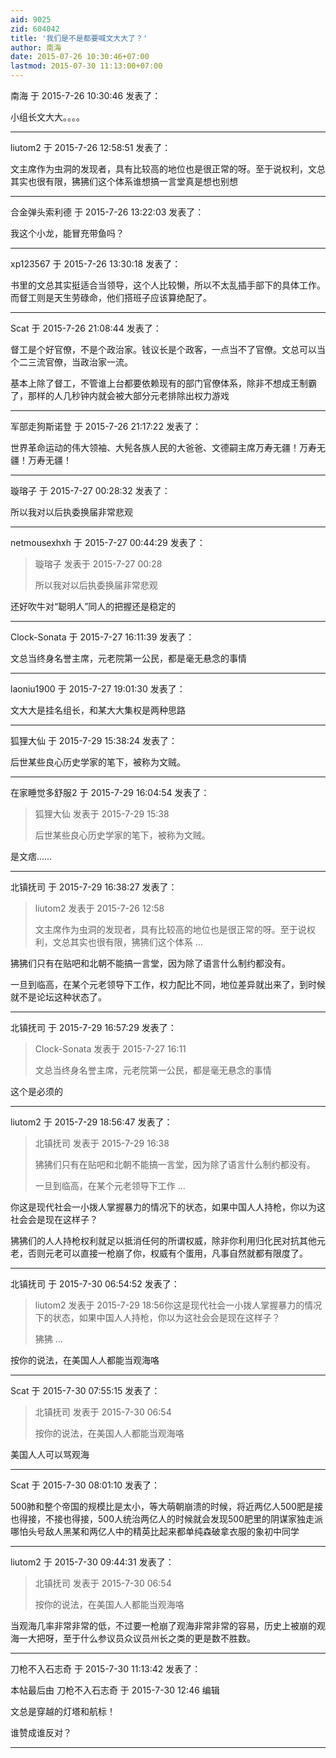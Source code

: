 ```yaml
---
aid: 9025
zid: 604042
title: '我们是不是都要喊文大大了？'
author: 南海
date: 2015-07-26 10:30:46+07:00
lastmod: 2015-07-30 11:13:00+07:00
---
```


南海 于 2015-7-26 10:30:46 发表了：

小组长文大大。。。。

---------

liutom2 于 2015-7-26 12:58:51 发表了：

文主席作为虫洞的发现者，具有比较高的地位也是很正常的呀。至于说权利，文总其实也很有限，狒狒们这个体系谁想搞一言堂真是想也别想

---------

合金弹头索利德 于 2015-7-26 13:22:03 发表了：

我这个小龙，能冒充带鱼吗？

---------

xp123567 于 2015-7-26 13:30:18 发表了：

书里的文总其实挺适合当领导，这个人比较懒，所以不太乱插手部下的具体工作。而督工则是天生劳碌命，他们搭班子应该算绝配了。

---------

Scat 于 2015-7-26 21:08:44 发表了：

督工是个好官僚，不是个政治家。钱议长是个政客，一点当不了官僚。文总可以当个二三流官僚，当政治家一流。

基本上除了督工，不管谁上台都要依赖现有的部门官僚体系，除非不想成王制霸了，那样的人几秒钟内就会被大部分元老排除出权力游戏

---------

军部走狗斯诺登 于 2015-7-26 21:17:22 发表了：

世界革命运动的伟大领袖、大髡各族人民的大爸爸、文德嗣主席万寿无疆！万寿无疆！万寿无疆！

---------

璇瑢子 于 2015-7-27 00:28:32 发表了：

所以我对以后执委换届非常悲观

---------

netmousexhxh 于 2015-7-27 00:44:29 发表了：

> 璇瑢子 发表于 2015-7-27 00:28
> 
> 所以我对以后执委换届非常悲观



还好吹牛对“聪明人”同人的把握还是稳定的

---------

Clock-Sonata 于 2015-7-27 16:11:39 发表了：

文总当终身名誉主席，元老院第一公民，都是毫无悬念的事情

---------

laoniu1900 于 2015-7-27 19:01:30 发表了：

文大大是挂名组长，和某大大集权是两种思路

---------

狐狸大仙 于 2015-7-29 15:38:24 发表了：

后世某些良心历史学家的笔下，被称为文贼。

---------

在家睡觉多舒服2 于 2015-7-29 16:04:54 发表了：

> 狐狸大仙 发表于 2015-7-29 15:38
> 
> 后世某些良心历史学家的笔下，被称为文贼。



是文痞……

---------

北镇抚司 于 2015-7-29 16:38:27 发表了：

> liutom2 发表于 2015-7-26 12:58
> 
> 文主席作为虫洞的发现者，具有比较高的地位也是很正常的呀。至于说权利，文总其实也很有限，狒狒们这个体系 ...



狒狒们只有在贴吧和北朝不能搞一言堂，因为除了语言什么制约都没有。

一旦到临高，在某个元老领导下工作，权力配比不同，地位差异就出来了，到时候就不是论坛这种状态了。

---------

北镇抚司 于 2015-7-29 16:57:29 发表了：

> Clock-Sonata 发表于 2015-7-27 16:11
> 
> 文总当终身名誉主席，元老院第一公民，都是毫无悬念的事情



这个是必须的

---------

liutom2 于 2015-7-29 18:56:47 发表了：

> 北镇抚司 发表于 2015-7-29 16:38
> 
> 狒狒们只有在贴吧和北朝不能搞一言堂，因为除了语言什么制约都没有。
> 
> 一旦到临高，在某个元老领导下工作 ...



你这是现代社会一小拨人掌握暴力的情况下的状态，如果中国人人持枪，你以为这社会会是现在这样子？

狒狒们的人人持枪权利就足以抵消任何的所谓权威，除非你利用归化民对抗其他元老，否则元老可以直接一枪崩了你，权威有个蛋用，凡事自然就都有限度了。

---------

北镇抚司 于 2015-7-30 06:54:52 发表了：

> liutom2 发表于 2015-7-29 18:56你这是现代社会一小拨人掌握暴力的情况下的状态，如果中国人人持枪，你以为这社会会是现在这样子？
> 
> 狒狒 ...



按你的说法，在美国人人都能当观海咯

---------

Scat 于 2015-7-30 07:55:15 发表了：

> 北镇抚司 发表于 2015-7-30 06:54
> 
> 按你的说法，在美国人人都能当观海咯



美国人人可以骂观海

---------

Scat 于 2015-7-30 08:01:10 发表了：

500肺和整个帝国的规模比是太小，等大萌朝崩溃的时候，将近两亿人500肥是接也得接，不接也得接，500人统治两亿人的时候就会发现500肥里的阴谋家独走派哪怕头号敌人黑某和两亿人中的精英比起来都单纯森破拿衣服的象初中同学

---------

liutom2 于 2015-7-30 09:44:31 发表了：

> 北镇抚司 发表于 2015-7-30 06:54
> 
> 按你的说法，在美国人人都能当观海咯



当观海几率非常非常的低，不过要一枪崩了观海非常非常的容易，历史上被崩的观海一大把呀，至于什么参议员众议员州长之类的更是数不胜数。

---------

刀枪不入石志奇 于 2015-7-30 11:13:42 发表了：

本帖最后由 刀枪不入石志奇 于 2015-7-30 12:46 编辑 

文总是穿越的灯塔和航标！

谁赞成谁反对？

---------

